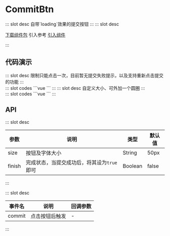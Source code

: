 # CommitBtn

<ContainerBox title="介绍">
::: slot desc
自带`loading`效果的提交按钮
:::
</ContainerBox>

<ContainerBox title="下载并引入">
::: slot desc

[下载组件包](https://gitee.com/lengyibai/component-package/raw/master/LibCommitBtn.zip)
引入参考 [引入组件](/Components/Base/start.html#引入组件)

:::
</ContainerBox>

## 代码演示

<ContainerBox title="基础用法">
::: slot desc
限制只能点击一次，目前暂无提交失败提示，以及支持重新点击提交的功能
:::

<div class="demoBox">
<Static-CommitBtn-demo-index-a />
</div>

<ShowCode>
::: slot codes
```vue
<template>
  <div class="demo">
    <LibCommit @commit="commit" :finish="finish" />
    <span>{{ text }}</span>
  </div>
</template>
<script>
export default {
  name: "demo",
  data() {
    return {
      finish: false,
      text: "待提交",
    };
  },
  methods: {
    commit() {
      this.text = "提交中";
      setTimeout(() => {
        this.finish = true;
        this.text = "提交成功";
      }, 2000);
    },
  },
};
</script>
<style scoped>
.demo {
  display: flex;
  flex-direction: column;
  align-items: center;
  font-size: 2vw;
}
</style>
```
:::
</ShowCode>
</ContainerBox>

<ContainerBox title="自定义样式">
::: slot desc
自定义大小、可外加一个圆圈
:::

<div class="demoBox">
<Static-CommitBtn-demo-index-b />
</div>

<ShowCode>
::: slot codes
```vue
<template>
  <div class="demo">
    <LibCommitBtn
      style="border: 0.75vw solid #000"
      @commit="commit"
      :finish="finish"
      size="15vw"
    />
    <span>{{ text }}</span>
  </div>
</template>
<script>
export default {
  data() {
    return {
      finish: false,
      text: "待提交",
    };
  },
  methods: {
    commit() {
      this.text = "提交中";
      setTimeout(() => {
        this.finish = true;
        this.text = "提交成功";
      }, 2000);
    },
  },
};
</script>
<style scoped>
.demo {
  display: flex;
  flex-direction: column;
  align-items: center;
  font-size: 4vw;
}
</style>
```
:::
</ShowCode>
</ContainerBox>

## API

<ContainerBox title="Props">
::: slot desc

| 参数   | 说明                                       | 类型    | 默认值 |
| ------ | ------------------------------------------ | ------- | ------ |
| size   | 按钮及字体大小                             | String  | 50px   |
| finish | 完成状态，当提交成功后，将其设为`true`即可 | Boolean | false  |

:::
</ContainerBox>

<ContainerBox title="Events">
::: slot desc

| 事件名 | 说明           | 回调参数 |
| ------ | -------------- | -------- |
| commit | 点击按钮后触发 | -        |

:::
</ContainerBox>
